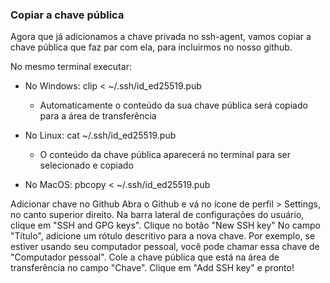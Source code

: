 ### Copiar a chave pública

Agora que já adicionamos a chave privada no ssh-agent, vamos copiar a chave pública que faz par com ela, para incluirmos no nosso github.

No mesmo terminal executar:
- No Windows: clip < ~/.ssh/id_ed25519.pub
  - Automaticamente o conteúdo da sua chave pública será copiado para a área de transferência
  
- No Linux: cat ~/.ssh/id_ed25519.pub
  - O conteúdo da chave pública aparecerá no terminal para ser selecionado e copiado

- No MacOS: pbcopy < ~/.ssh/id_ed25519.pub
 
Adicionar chave no Github
Abra o Github e vá no ícone de perfil > Settings, no canto superior direito.
Na barra lateral de configurações do usuário, clique em "SSH and GPG keys".
Clique no botão "New SSH key"
No campo "Título", adicione um rótulo descritivo para a nova chave. Por exemplo, se estiver usando seu computador pessoal, você pode chamar essa chave de "Computador pessoal".
Cole a chave pública que está na área de transferência no campo "Chave".
Clique em "Add SSH key" e pronto!

